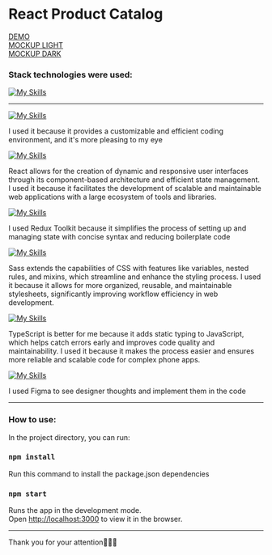 # React Product Catalog

[DEMO](https://katsubodmytro.github.io/react_phone-catalog/)<br/>
[MOCKUP LIGHT](https://www.figma.com/file/T5ttF21UnT6RRmCQQaZc6L/Phone-catalog-(V2)-Original)<br/>
[MOCKUP DARK](https://www.figma.com/file/BUusqCIMAWALqfBahnyIiH/Phone-catalog-(V2)-Original-Dark)

### Stack technologies were used:

[![My Skills](https://skillicons.dev/icons?i=vscode,react,redux,sass,ts,figma&perline=6)](https://skillicons.dev)

---

[![My Skills](https://skillicons.dev/icons?i=vscode)](https://skillicons.dev)
<p>I used it because it provides a customizable and efficient coding environment, and it's more pleasing to my eye</p>

[![My Skills](https://skillicons.dev/icons?i=react)](https://skillicons.dev)
<p>React allows for the creation of dynamic and responsive user interfaces through its component-based architecture and efficient state management. I used it because it facilitates the development of scalable and maintainable web applications with a large ecosystem of tools and libraries.</p>

[![My Skills](https://skillicons.dev/icons?i=redux)](https://skillicons.dev)
<p>I used Redux Toolkit because it simplifies the process of setting up and managing state with concise syntax and reducing boilerplate code</p>

[![My Skills](https://skillicons.dev/icons?i=sass)](https://skillicons.dev)
<p>Sass extends the capabilities of CSS with features like variables, nested rules, and mixins, which streamline and enhance the styling process. I used it because it allows for more organized, reusable, and maintainable stylesheets, significantly improving workflow efficiency in web development.</p>

[![My Skills](https://skillicons.dev/icons?i=ts)](https://skillicons.dev)
<p>TypeScript is better for me because it adds static typing to JavaScript, which helps catch errors early and improves code quality and maintainability. I used it because it makes the process easier and ensures more reliable and scalable code for complex phone apps.</p>

[![My Skills](https://skillicons.dev/icons?i=figma)](https://skillicons.dev)
<p>I used Figma to see designer thoughts and implement them in the code</p>

---

### How to use:


In the project directory, you can run:

### `npm install`
Run this command to install the package.json dependencies

### `npm start`

Runs the app in the development mode.\
Open [http://localhost:3000](http://localhost:3000) to view it in the browser.

---

Thank you for your attention🥰🥰🥰
